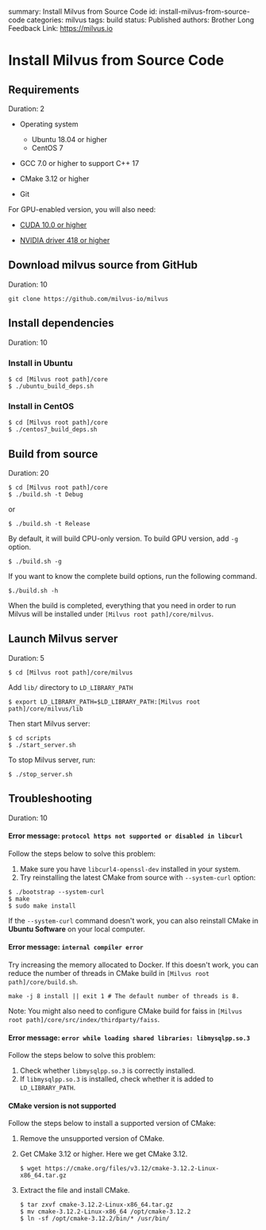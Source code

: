 summary: Install Milvus from Source Code
id: install-milvus-from-source-code
categories: milvus
tags: build
status: Published
authors: Brother Long
Feedback Link: https://milvus.io

# Install Milvus from Source Code

## Requirements
Duration: 2

- Operating system
  - Ubuntu 18.04 or higher
  - CentOS 7

- GCC 7.0 or higher to support C++ 17
- CMake 3.12 or higher
- Git

For GPU-enabled version, you will also need:

-   [CUDA 10.0 or higher](https://developer.nvidia.com/cuda-downloads)

-   [NVIDIA driver 418 or higher](https://www.nvidia.com/Download/index.aspx)

## Download milvus source from GitHub
Duration: 10
```shell
git clone https://github.com/milvus-io/milvus
```

## Install dependencies
Duration: 10

### Install in Ubuntu

```shell
$ cd [Milvus root path]/core
$ ./ubuntu_build_deps.sh
```

### Install in CentOS

```shell
$ cd [Milvus root path]/core
$ ./centos7_build_deps.sh
```

## Build from source
Duration: 20

```shell
$ cd [Milvus root path]/core
$ ./build.sh -t Debug
```

or

```shell
$ ./build.sh -t Release
```

By default, it will build CPU-only version. To build GPU version, add `-g` option.

```shell
$ ./build.sh -g
```

If you want to know the complete build options, run the following command.

```shell
$./build.sh -h
```

When the build is completed, everything that you need in order to run Milvus will be installed under `[Milvus root path]/core/milvus`.

## Launch Milvus server
Duration: 5

```shell
$ cd [Milvus root path]/core/milvus
```

Add `lib/` directory to `LD_LIBRARY_PATH`

```shell
$ export LD_LIBRARY_PATH=$LD_LIBRARY_PATH:[Milvus root path]/core/milvus/lib
```

Then start Milvus server:

```shell
$ cd scripts
$ ./start_server.sh
```

To stop Milvus server, run:

```shell
$ ./stop_server.sh
```


## Troubleshooting
Duration: 10
#### Error message: `protocol https not supported or disabled in libcurl`

Follow the steps below to solve this problem:

1.  Make sure you have `libcurl4-openssl-dev` installed in your system.
2.  Try reinstalling the latest CMake from source with `--system-curl` option:

   ```shell
   $ ./bootstrap --system-curl
   $ make
   $ sudo make install
   ```

   If the `--system-curl` command doesn't work, you can also reinstall CMake in **Ubuntu Software** on your local computer.

#### Error message: `internal compiler error`

Try increasing the memory allocated to Docker. If this doesn't work, you can reduce the number of threads in CMake build in `[Milvus root path]/core/build.sh`.

```shell
make -j 8 install || exit 1 # The default number of threads is 8.
```

Note: You might also need to configure CMake build for faiss in `[Milvus root path]/core/src/index/thirdparty/faiss`.

#### Error message: `error while loading shared libraries: libmysqlpp.so.3`

Follow the steps below to solve this problem:

1.  Check whether `libmysqlpp.so.3` is correctly installed.
2.  If `libmysqlpp.so.3` is installed, check whether it is added to `LD_LIBRARY_PATH`.

#### CMake version is not supported

Follow the steps below to install a supported version of CMake:

1.  Remove the unsupported version of CMake.
2.  Get CMake 3.12 or higher. Here we get CMake 3.12.

    ```shell
    $ wget https://cmake.org/files/v3.12/cmake-3.12.2-Linux-x86_64.tar.gz
    ```

3.  Extract the file and install CMake.

    ```shell
    $ tar zxvf cmake-3.12.2-Linux-x86_64.tar.gz
    $ mv cmake-3.12.2-Linux-x86_64 /opt/cmake-3.12.2
    $ ln -sf /opt/cmake-3.12.2/bin/* /usr/bin/
    ```
